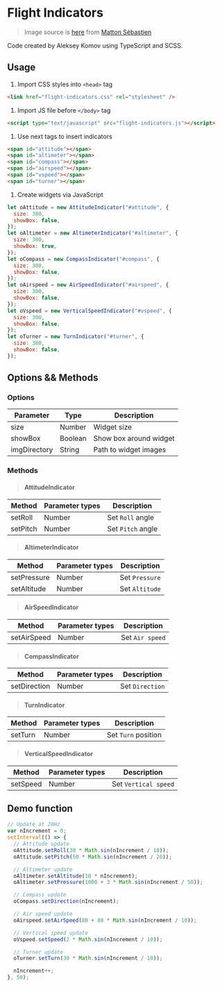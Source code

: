# Flight Indicators

> Image source is [here](https://github.com/sebmatton/jQuery-Flight-Indicators/tree/master/img) from [Matton Sébastien](https://github.com/sebmatton)

Code created by Aleksey Komov using TypeScript and SCSS.

## Usage

1. Import CSS styles into `<head>` tag

```html
<link href="flight-indicators.css" rel="stylesheet" />
```

1. Import JS file before `</body>` tag

```html
<script type="text/javascript" src="flight-indicators.js"></script>
```

1. Use next tags to insert indicators

```html
<span id="attitude"></span>
<span id="altimeter"></span>
<span id="compass"></span>
<span id="airspeed"></span>
<span id="vspeed"></span>
<span id="turner"></span>
```

1. Create widgets via JavaScript

```js
let oAttitude = new AttitudeIndicator("#attitude", {
  size: 300,
  showBox: false,
});
let oAltimeter = new AltimeterIndicator("#altimeter", {
  size: 300,
  showBox: true,
});
let oCompass = new CompassIndicator("#compass", {
  size: 300,
  showBox: false,
});
let oAirspeed = new AirSpeedIndicator("#airspeed", {
  size: 300,
  showBox: false,
});
let oVspeed = new VerticalSpeedIndicator("#vspeed", {
  size: 300,
  showBox: false,
});
let oTurner = new TurnIndicator("#turner", {
  size: 300,
  showBox: false,
});
```

## Options && Methods

### Options

| Parameter    | Type    | Description            |
| ------------ | ------- | ---------------------- |
| size         | Number  | Widget size            |
| showBox      | Boolean | Show box around widget |
| imgDirectory | String  | Path to widget images  |

### Methods

> #### AttitudeIndicator

| Method   | Parameter types | Description       |
| -------- | --------------- | ----------------- |
| setRoll  | Number          | Set `Roll` angle  |
| setPitch | Number          | Set `Pitch` angle |

> #### AltimeterIndicator

| Method      | Parameter types | Description    |
| ----------- | --------------- | -------------- |
| setPressure | Number          | Set `Pressure` |
| setAltitude | Number          | Set `Altitude` |

> #### AirSpeedIndicator

| Method      | Parameter types | Description     |
| ----------- | --------------- | --------------- |
| setAirSpeed | Number          | Set `Air speed` |

> #### CompassIndicator

| Method       | Parameter types | Description     |
| ------------ | --------------- | --------------- |
| setDirection | Number          | Set `Direction` |

> #### TurnIndicator

| Method  | Parameter types | Description         |
| ------- | --------------- | ------------------- |
| setTurn | Number          | Set `Turn` position |

> #### VerticalSpeedIndicator

| Method   | Parameter types | Description          |
| -------- | --------------- | -------------------- |
| setSpeed | Number          | Set `Vertical speed` |

## Demo function

```js
// Update at 20Hz
var nIncrement = 0;
setInterval(() => {
  // Attitude update
  oAttitude.setRoll(30 * Math.sin(nIncrement / 10));
  oAttitude.setPitch(50 * Math.sin(nIncrement / 20));

  // Altimeter update
  oAltimeter.setAltitude(10 * nIncrement);
  oAltimeter.setPressure(1000 + 3 * Math.sin(nIncrement / 50));

  // Compass update
  oCompass.setDirection(nIncrement);

  // Air speed update
  oAirspeed.setAirSpeed(80 + 80 * Math.sin(nIncrement / 10));

  // Vertical speed update
  oVspeed.setSpeed(2 * Math.sin(nIncrement / 10));

  // Turner update
  oTurner.setTurn(30 * Math.sin(nIncrement / 10));

  nIncrement++;
}, 50);
```
